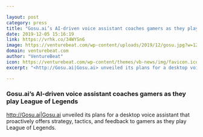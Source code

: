 ```yaml
---

layout: post
category: press
title: "Gosu.ai’s AI-driven voice assistant coaches gamers as they play League of Legends"
date: 2019-12-05 15:16:19
link: https://vrhk.co/34WYSn6
image: https://venturebeat.com/wp-content/uploads/2019/12/gosu.jpg?w=1200&strip=all
domain: venturebeat.com
author: "VentureBeat"
icon: https://venturebeat.com/wp-content/themes/vb-news/img/favicon.ico
excerpt: "<http://Gosu.ai|Gosu.ai> unveiled its plans for a desktop voice assistant that proactively offers strategy, tactics, and feedback to gamers as they play League of Legends."

---
```


### Gosu.ai’s AI-driven voice assistant coaches gamers as they play League of Legends

<http://Gosu.ai|Gosu.ai> unveiled its plans for a desktop voice assistant that proactively offers strategy, tactics, and feedback to gamers as they play League of Legends.